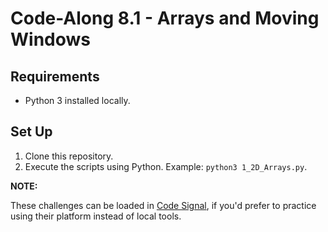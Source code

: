 # Code-Along 8.1 - Arrays and Moving Windows

## Requirements

- Python 3 installed locally.

## Set Up

1. Clone this repository.
2. Execute the scripts using Python. Example: `python3 1_2D_Arrays.py`.

**NOTE:**

These challenges can be loaded in [Code Signal](https://codesignal.com/), if you'd prefer to practice using their platform instead of local tools.
